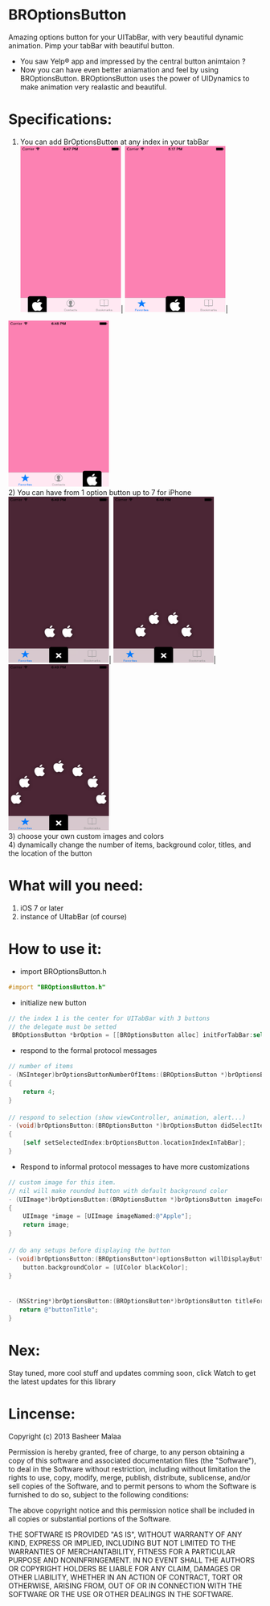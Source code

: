BROptionsButton
===============

Amazing options button for your UITabBar, with very beautiful dynamic animation. Pimp your tabBar with beautiful button. <br>
- You saw Yelp® app and impressed by the central button animtaion ? <br>
- Now you can have even better aniamation and feel by using BROptionsButton. BROptionsButton uses the power of UIDynamics to make animation very realastic and beautiful. <br>

Specifications: 
===============
1) You can add BrOptionsButton at any index in your tabBar <br>
<img src="https://raw.githubusercontent.com/BasheerSience/BROptionsButton/master/screenShot_anyLocation/iOS%20Simulator%20Screen%20shot%20Mar%2024,%202014,%206.47.47%20PM.png" alt="left" height="330" width="200" >| 
<img src="https://raw.githubusercontent.com/BasheerSience/BROptionsButton/master/screenShot_anyLocation/iOS%20Simulator%20Screen%20shot%20Mar%2024,%202014,%205.17.42%20PM.png" alt="center" height="330" width="200">| 
<img src="https://raw.githubusercontent.com/BasheerSience/BROptionsButton/master/screenShot_anyLocation/iOS%20Simulator%20Screen%20shot%20Mar%2024,%202014,%206.48.01%20PM.png" alt="right" height="330" width="200" >
<br>
2) You can have from 1 option button up to 7 for iPhone <br>
<img src="https://raw.githubusercontent.com/BasheerSience/BROptionsButton/master/screenShot-numberOfOptions/iOS%20Simulator%20Screen%20shot%20Mar%2024,%202014,%206.49.30%20PM.png" alt="left" height="330" width="200" >| 
<img src="https://raw.githubusercontent.com/BasheerSience/BROptionsButton/master/screenShot-numberOfOptions/iOS%20Simulator%20Screen%20shot%20Mar%2024,%202014,%206.49.43%20PM.png" alt="center" height="330" width="200">| 
<img src="https://raw.githubusercontent.com/BasheerSience/BROptionsButton/master/screenShot-numberOfOptions/iOS%20Simulator%20Screen%20shot%20Mar%2024,%202014,%206.49.50%20PM.png" alt="right" height="330" width="200" >
<br>
3) choose your own custom images and colors <br>
4) dynamically change the number of items, background color, titles, and the location of the button

What will you need:
==================
1) iOS 7 or later  <br>
2) instance of UItabBar (of course) <br>

How to use it:
==================
- import BROptionsButton.h

```Objective-C
#import "BROptionsButton.h"
```

- initialize new button 
```Objective-C
// the index 1 is the center for UITabBar with 3 buttons
// the delegate must be setted  
 BROptionsButton *brOption = [[BROptionsButton alloc] initForTabBar:self.tabBar forItemIndex:1 delegate:self];
```

- respond to the formal protocol messages 

```Objective-C
// number of items 
- (NSInteger)brOptionsButtonNumberOfItems:(BROptionsButton *)brOptionsButton
{
    return 4;
}

// respond to selection (show viewController, animation, alert...)
- (void)brOptionsButton:(BROptionsButton *)brOptionsButton didSelectItem:(BROptionItem *)item
{
    [self setSelectedIndex:brOptionsButton.locationIndexInTabBar];
}
```

- Respond to informal protocol messages to have more customizations

```Objective-C
// custom image for this item.
// nil will make rounded button with default background color
- (UIImage*)brOptionsButton:(BROptionsButton *)brOptionsButton imageForItemAtIndex:(NSInteger)index
{
    UIImage *image = [UIImage imageNamed:@"Apple"];
    return image;
}

// do any setups before displaying the button
- (void)brOptionsButton:(BROptionsButton*)optionsButton willDisplayButtonItem:(BROptionItem*)button {
    button.backgroundColor = [UIColor blackColor];
}


- (NSString*)brOptionsButton:(BROptionsButton*)brOptionsButton titleForItemAtIndex:(NSInteger)index {
   return @"buttonTitle";
}
```

Nex:
=====
Stay tuned, more cool stuff and updates comming soon, click Watch to get the latest updates for this library

Lincense:
==========
Copyright (c) 2013 Basheer Malaa

Permission is hereby granted, free of charge, to any person obtaining a copy of this software and associated
documentation files (the "Software"), to deal in the Software without restriction, including without limitation
the rights to use, copy, modify, merge, publish, distribute, sublicense, and/or sell copies of the Software,
and to permit persons to whom the Software is furnished to do so, subject to the following conditions:

The above copyright notice and this permission notice shall be included in all copies or substantial portions of the Software.

THE SOFTWARE IS PROVIDED "AS IS", WITHOUT WARRANTY OF ANY KIND, EXPRESS OR IMPLIED, INCLUDING BUT NOT LIMITED TO
THE WARRANTIES OF MERCHANTABILITY, FITNESS FOR A PARTICULAR PURPOSE AND NONINFRINGEMENT. IN NO EVENT SHALL THE
AUTHORS OR COPYRIGHT HOLDERS BE LIABLE FOR ANY CLAIM, DAMAGES OR OTHER LIABILITY, WHETHER IN AN
ACTION OF CONTRACT, TORT OR OTHERWISE, ARISING FROM, OUT OF OR IN CONNECTION WITH THE SOFTWARE OR THE USE OR
OTHER DEALINGS IN THE SOFTWARE.
